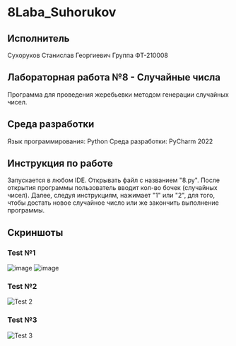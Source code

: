 # 8Laba_Suhorukov
## Исполнитель
Сухоруков Станислав Георгиевич
Группа ФТ-210008
## Лабораторная работа №8 - Случайные числа
Программа для проведения жеребьевки методом генерации случайных чисел.  

## Среда разработки
Язык программирования: Python
Среда разработки: PyCharm 2022
## Инструкция по работе
Запускается в любом IDE. Открывать файл с названием "8.py".
После открытия программы пользователь вводит кол-во бочек (случайных чисел). Далее, следуя инструкциям, нажимает "1" или "2", для того, чтобы достать новое случайное число или же закончить выполнение программы.
## Скриншоты
### Test №1
![image](https://user-images.githubusercontent.com/113459363/205676451-b6d158fb-a74c-4414-b241-2ef2c512ed77.png)
![image](https://user-images.githubusercontent.com/113459363/205676371-3bf91beb-5822-4d09-ba84-850be273014a.png)

### Test №2
![Test 2](https://user-images.githubusercontent.com/113459363/200121026-0ba94a8c-3550-4d11-a4bd-d1fdc2414345.PNG)

### Test №3
![Test 3](https://user-images.githubusercontent.com/113459363/200120215-0041fc8e-ca4b-4885-8ca6-b8b9065ea6a5.PNG)

